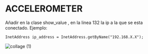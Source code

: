 # ACCELEROMETER

Añadir en la clase show_value , en la linea 132  la ip a la que se esta conectado. Ejemplo:
```
InetAddress ip_address = InetAddress.getByName("192.168.X.X");
```
![collage (1)](https://user-images.githubusercontent.com/72667996/166986256-663c1c0d-54c0-464e-9c4b-07e9bc3d4822.png)
